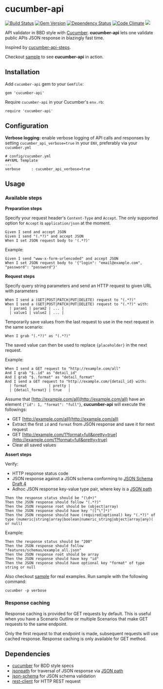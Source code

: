 # cucumber-api
[![Build Status](https://travis-ci.org/hidroh/cucumber-api.svg?branch=master)](https://travis-ci.org/hidroh/cucumber-api) [![Gem Version](https://badge.fury.io/rb/cucumber-api.svg)](http://badge.fury.io/rb/cucumber-api) [![Dependency Status](https://gemnasium.com/hidroh/cucumber-api.svg)](https://gemnasium.com/hidroh/cucumber-api)
 [![Code Climate](https://codeclimate.com/github/hidroh/cucumber-api/badges/gpa.svg)](https://codeclimate.com/github/hidroh/cucumber-api) ![](http://ruby-gem-downloads-badge.herokuapp.com/cucumber-api)

API validator in BBD style with [Cucumber](https://cukes.info/). **cucumber-api** lets one validate public APIs JSON response in blazingly fast time.

Inspired by [cucumber-api-steps](https://github.com/jayzes/cucumber-api-steps).

Checkout [sample](/features/sample.feature) to see **cucumber-api** in action.

## Installation

Add `cucumber-api` gem to your `Gemfile`:

    gem 'cucumber-api'

Require `cucumber-api` in your Cucumber's `env.rb`:

    require 'cucumber-api'

## Configuration

**Verbose logging:** enable verbose logging of API calls and responses by setting `cucumber_api_verbose=true` in your `ENV`, preferably via your `cucumber.yml`

    # config/cucumber.yml
    ##YAML Template
    ---
    verbose     : cucumber_api_verbose=true

## Usage

### Available steps

**Preparation steps**

Specify your request header's `Content-Type` and `Accept`. The only supported option for `Accept` is `application/json` at the moment.

    Given I send and accept JSON
    Given I send "(.*?)" and accept JSON
    When I set JSON request body to '(.*?)'

Example:

    Given I send "www-x-form-urlencoded" and accept JSON
    When I set JSON request body to '{"login": "email@example.com", "password": "password"}'

**Request steps**

Specify query string parameters and send an HTTP request to given URL with parameters

    When I send a (GET|POST|PATCH|PUT|DELETE) request to "(.*?)"
    When I send a (GET|POST|PATCH|PUT|DELETE) request to "(.*?)" with:
      | param1 | param2 | ... |
      | value1 | value2 | ... |

Temporarily save values from the last request to use in the next request in the same scenario:

    When I grab "(.*?)" as "(.*?)"

The saved value can then be used to replace `{placeholder}` in the next request.

Example:

    When I send a GET request to "http://example.com/all"
    And I grab "$..id" as "detail_id"
    And I grab "$..format" as "detail_format"
    And I send a GET request to "http://example.com/{detail_id} with:
      | format          | pretty |
      | {detail_format} | true   |

Assume that [http://example.com/all](http://example.com/all) have an element `{"id": 1, "format": "full"}`, **cucumber-api** will execute the followings:

* GET [http://example.com/all](http://example.com/all)
* Extract the first `id` and `format` from JSON response and save it for next request
* GET [http://example.com/1?format=full&pretty=true](http://example.com/1?format=full&pretty=true)
* Clear all saved values

**Assert steps**

Verify:
* HTTP response status code
* JSON response against a JSON schema conforming to [JSON Schema Draft 4](http://tools.ietf.org/html/draft-zyp-json-schema-04)
* Adhoc JSON response key-value type pair, where key is a [JSON path](http://goessner.net/articles/JsonPath/)

```
Then the response status should be "(\d+)"
Then the JSON response should follow "(.*?)"
Then the JSON response root should be (object|array)
Then the JSON response should have key "([^\"]*)"
Then the JSON response should have (required|optional) key "(.*?)" of type (numeric|string|array|boolean|numeric_string|object|array|any)( or null)
```

Example:

    Then the response status should be "200"
    Then the JSON response should follow "features/schemas/example_all.json"
    Then the JSON response root should be array
    Then the JSON response should have key "id"
    Then the JSON response should have optional key "format" of type string or null

Also checkout [sample](/features/sample.feature) for real examples. Run sample with the following command:

    cucumber -p verbose

### Response caching

Response caching is provided for GET requests by default. This is useful when you have a Scenario Outline or multiple Scenarios that make GET requests to the same endpoint.

Only the first request to that endpoint is made, subsequent requests will use cached response. Response caching is only available for GET method.

## Dependencies
* [cucumber](https://github.com/cucumber/cucumber) for BDD style specs
* [jsonpath](https://github.com/joshbuddy/jsonpath) for traversal of JSON response via [JSON path](http://goessner.net/articles/JsonPath/)
* [json-schema](https://github.com/ruby-json-schema/json-schema) for JSON schema validation
* [rest-client](https://github.com/rest-client/rest-client) for HTTP REST request
